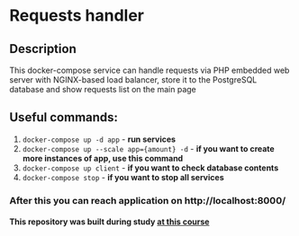 # Requests handler
## Description
This docker-compose service can handle requests via PHP embedded web server with NGINX-based load balancer, store it to the PostgreSQL database and show requests list on the main page
## Useful commands:
1. `docker-compose up -d app` - **run services**
1. `docker-compose up --scale app={amount} -d` - **if you want to create more instances of app, use this command**
1. `docker-compose up client` - **if you want to check database contents** 
1. `docker-compose stop` - **if you want to stop all services** 

### After this you can reach application on http://localhost:8000/

#### This repository was built during study [at this course](https://learndocker.online/courses/3/overview/content "Writing Code")
